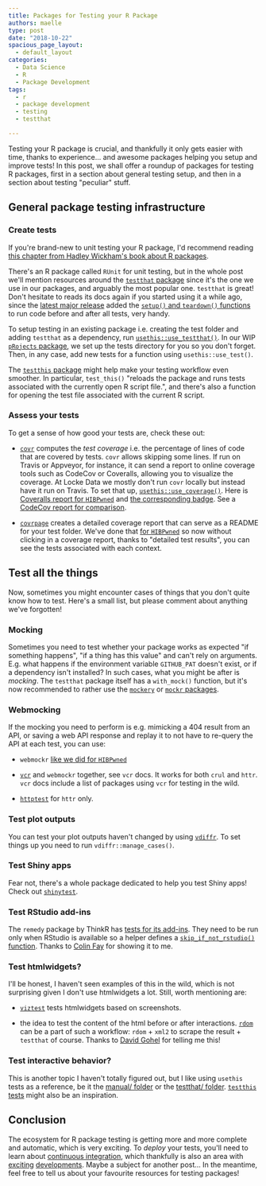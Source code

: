 ```yaml
---
title: Packages for Testing your R Package
authors: maelle
type: post
date: "2018-10-22"
spacious_page_layout:
  - default_layout
categories:
  - Data Science
  - R
  - Package Development
tags:
  - r
  - package development
  - testing
  - testthat

---
```


Testing your R package is crucial, and thankfully it only gets easier with time, thanks to experience... and awesome packages helping you setup and improve tests! In this post, we shall offer a roundup of packages for testing R packages, first in a section about general testing setup, and then in a section about testing "peculiar" stuff.

## General package testing infrastructure

### Create tests

If you're brand-new to unit testing your R package, I'd recommend reading [this chapter from Hadley Wickham's book about R packages](http://r-pkgs.had.co.nz/tests.html).

There's an R package called `RUnit` for unit testing, but in the whole post we'll mention resources around the [`testthat` package](https://github.com/r-lib/testthat) since it's the one we use in our packages, and arguably the most popular one. `testthat` is great! Don't hesitate to reads its docs again if you started using it a while ago, since the [latest major release](https://www.tidyverse.org/articles/2017/12/testthat-2-0-0/) added the [`setup()` and `teardown()` functions](http://testthat.r-lib.org/reference/teardown.html) to run code before and after all tests, very handy.

To setup testing in an existing package i.e. creating the test folder and adding `testthat` as a dependency, run [`usethis::use_testthat()`](http://usethis.r-lib.org/reference/use_testthat.html). In our WIP [`pRojects` package](https://github.com/lockedata/pRojects), we set up the tests directory for you so you don't forget. Then, in any case, add new tests for a function using `usethis::use_test()`.

The [`testthis` package](https://github.com/s-fleck/testthis) might help make your testing workflow even smoother. In particular, `test_this()` "reloads the package and runs tests associated with the currently open R script file.", and there's also a function for opening the test file associated with the current R script.

### Assess your tests

To get a sense of how good your tests are, check these out:

* [`covr`](https://github.com/r-lib/covr) computes the _test coverage_ i.e. the percentage of lines of code that are covered by tests. `covr` allows skipping some lines. If run on Travis or Appveyor, for instance, it can send a report to online coverage tools such as CodeCov or Coveralls, allowing you to visualize the coverage. At Locke Data we mostly don't run `covr` locally but instead have it run on Travis. To set that up, [`usethis::use_coverage()`](http://usethis.r-lib.org/reference/ci.html).
    Here is [Coveralls report for `HIBPwned`](https://coveralls.io/github/lockedata/HIBPwned?branch=master) and [the corresponding badge](https://github.com/lockedata/hibpwned#hibpwned). See a [CodeCov report for comparison](https://codecov.io/github/ropensci/Ropenaq?branch=master).

* [`covrpage`](https://github.com/yonicd/covrpage) creates a detailed coverage report that can serve as a README for your test folder. We've done that [for `HIBPwned`](https://github.com/lockedata/HIBPwned/tree/master/tests#tests-and-coverage) so now without clicking in a coverage report, thanks to "detailed test results", you can see the tests associated with each context.

## Test all the things

Now, sometimes you might encounter cases of things that you don't quite know how to test. Here's a small list, but please comment about anything we've forgotten!

### Mocking

Sometimes you need to test whether your package works as expected "if something happens", "if a thing has this value" and can't rely on arguments. E.g. what happens if the environment variable `GITHUB_PAT` doesn't exist, or if a dependency isn't installed? In such cases, what you might be after is _mocking_. The `testthat` package itself has a `with_mock()` function, but it's now recommended to rather use the [`mockery`](https://github.com/jfiksel/mockery) or [`mockr` packages](https://github.com/krlmlr/mockr).

### Webmocking

If the mocking you need to perform is e.g. mimicking a 404 result from an API, or saving a web API response and replay it to not have to re-query the API at each test, you can use:

* `webmockr` [like we did for `HIBPwned`](https://itsalocke.com/blog/some-web-api-package-development-lessons-from-hibpwned/)

* [`vcr`](https://github.com/ropensci/vcr) and `webmockr` together, see `vcr` docs. It works for both `crul` and `httr`. `vcr` docs include a list of packages using `vcr` for testing in the wild.

* [`httptest`](https://cran.r-project.org/web/packages/httptest/index.html) for `httr` only.

### Test plot outputs

You can test your plot outputs haven't changed by using [`vdiffr`](https://github.com/lionel-/vdiffr). To set things up you need to run `vdiffr::manage_cases()`.

### Test Shiny apps

Fear not, there's a whole package dedicated to help you test Shiny apps! Check out [`shinytest`](https://github.com/rstudio/shinytest).

### Test RStudio add-ins

The `remedy` package by ThinkR has [tests for its add-ins](https://github.com/ThinkR-open/remedy/tree/master/tests). They need to be run only when RStudio is available so a helper defines a [`skip_if_not_rstudio()` function](https://github.com/ThinkR-open/remedy/blob/master/tests/testthat/helper-functions.R#L1). Thanks to [Colin Fay](https://colinfay.me/) for showing it to me.

### Test htmlwidgets?

I'll be honest, I haven't seen examples of this in the wild, which is not surprising given I don't use htmlwidgets a lot. Still, worth mentioning are:

* [`viztest`](https://github.com/schloerke/viztest) tests htmlwidgets based on screenshots.

* the idea to test the content of the html before or after interactions. [`rdom`](https://github.com/cpsievert/rdom) can be a part of such a workflow: `rdom` + `xml2` to scrape the result + `testthat` of course. Thanks to [David Gohel](https://github.com/davidgohel) for telling me this!

### Test interactive behavior?

This is another topic I haven't totally figured out, but I like using `usethis` tests as a reference, be it the [manual/ folder](https://github.com/r-lib/usethis/tree/master/tests/manual) or the [testthat/ folder](https://github.com/r-lib/usethis/tree/master/tests/testthat). [`testthis` tests](https://github.com/s-fleck/testthis/tree/master/tests/testthat) might also be an inspiration.

## Conclusion

The ecosystem for R package testing is getting more and more complete and automatic, which is very exciting. To _deploy_ your tests, you'll need to learn about [continuous integration](https://ropensci.github.io/dev_guide/ci.html), which thankfully is also an area with [exciting](https://github.com/ropenscilabs/travis) [developments](https://github.com/ropenscilabs/tic). Maybe a subject for another post... In the meantime, feel free to tell us about your favourite resources for testing packages!
